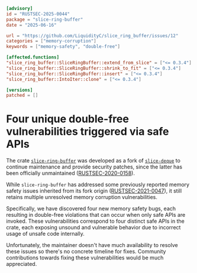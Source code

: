 ```toml
[advisory]
id = "RUSTSEC-2025-0044"
package = "slice-ring-buffer"
date = "2025-06-16"

url = "https://github.com/LiquidityC/slice_ring_buffer/issues/12"
categories = ["memory-corruption"]
keywords = ["memory-safety", "double-free"]

[affected.functions]
"slice_ring_buffer::SliceRingBuffer::extend_from_slice" = ["<= 0.3.4"]
"slice_ring_buffer::SliceRingBuffer::shrink_to_fit" = ["<= 0.3.4"]
"slice_ring_buffer::SliceRingBuffer::insert" = ["<= 0.3.4"]
"slice_ring_buffer::IntoIter::clone" = ["<= 0.3.4"]

[versions]
patched = []
```

# Four unique double-free vulnerabilities triggered via safe APIs

The crate [`slice-ring-buffer`](https://crates.io/crates/slice-ring-buffer) was developed as a fork of [`slice-deque`](https://crates.io/crates/slice-deque) to continue maintenance and provide security patches, since the latter has been officially unmaintained ([RUSTSEC-2020-0158](https://rustsec.org/advisories/RUSTSEC-2020-0158.html)).

While `slice-ring-buffer` has addressed some previously reported memory safety issues inherited from its fork origin ([RUSTSEC-2021-0047](https://rustsec.org/advisories/RUSTSEC-2021-0047.html)), it still retains multiple unresolved memory corruption vulnerabilities.

Specifically, we have discovered four new memory safety bugs, each resulting in double-free violations that can occur when only safe APIs are invoked. These vulnerabilities correspond to four distinct safe APIs in the crate, each exposing unsound and vulnerable behavior due to incorrect usage of unsafe code internally.

Unfortunately, the maintainer doesn't have much availability to resolve these issues so there's no concrete timeline for fixes. Community contributions towards fixing these vulnerabilities would be much appreciated.
